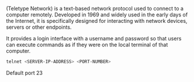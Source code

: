 (Teletype Network) is a text-based network protocol used to connect to a computer remotely. Developed in 1969 and widely used in the early days of the Internet, it is specifically designed for interacting with network devices, servers or other endpoints.

It provides a login interface with a username and password so that users can execute commands as if they were on the local terminal of that computer.

``` bash
telnet <SERVER-IP-ADDRESS> <PORT-NUMBER>
```

Default port 23